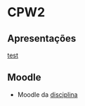 # CPW2

## Apresentações

[test](slides/slide-base/index.html)

## Moodle

* Moodle da [disciplina](https://moodle.poa.ifrs.edu.br/course/view.php?id=5778)